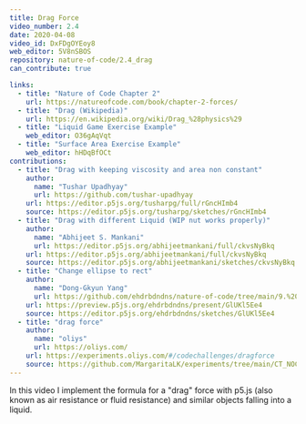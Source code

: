 ```yaml
---
title: Drag Force
video_number: 2.4
date: 2020-04-08
video_id: DxFDgOYEoy8
web_editor: 5V8nSBOS
repository: nature-of-code/2.4_drag
can_contribute: true

links:
  - title: "Nature of Code Chapter 2"
    url: https://natureofcode.com/book/chapter-2-forces/
  - title: "Drag (Wikipedia)"
    url: https://en.wikipedia.org/wiki/Drag_%28physics%29
  - title: "Liquid Game Exercise Example"
    web_editor: O36gAqVqt
  - title: "Surface Area Exercise Example"
    web_editor: hHDqBfOCt
contributions:
  - title: "Drag with keeping viscosity and area non constant"
    author:
      name: "Tushar Upadhyay"
      url: https://github.com/tushar-upadhyay
    url: https://editor.p5js.org/tusharpg/full/rGncHImb4
    source: https://editor.p5js.org/tusharpg/sketches/rGncHImb4
  - title: "Drag with different Liquid (WIP nut works properly)"
    author:
      name: "Abhijeet S. Mankani"
      url: https://editor.p5js.org/abhijeetmankani/full/ckvsNyBkq
    url: https://editor.p5js.org/abhijeetmankani/full/ckvsNyBkq
    source: https://editor.p5js.org/abhijeetmankani/sketches/ckvsNyBkq
  - title: "Change ellipse to rect"
    author:
      name: "Dong-Gkyun Yang"
      url: https://github.com/ehdrbdndns/nature-of-code/tree/main/9.%20drag%20force
    url: https://preview.p5js.org/ehdrbdndns/present/GlUKl5Ee4
    source: https://editor.p5js.org/ehdrbdndns/sketches/GlUKl5Ee4
  - title: "drag force"
    author:
      name: "oliys"
      url: https://oliys.com/
    url: https://experiments.oliys.com/#/codechallenges/dragforce
    source: https://github.com/MargaritaLK/experiments/tree/main/CT_NOC_force
---
```


In this video I implement the formula for a "drag" force with p5.js (also known as air resistance or fluid resistance) and similar objects falling into a liquid.

